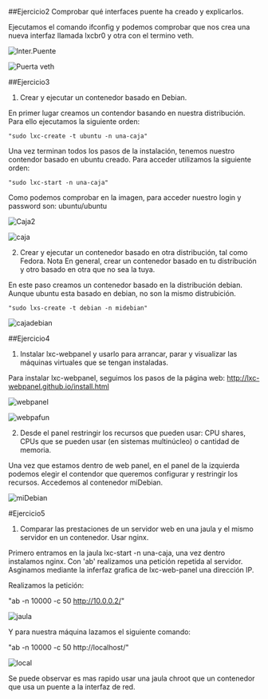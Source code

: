 ##Ejercicio2
Comprobar qué interfaces puente ha creado y explicarlos.

Ejecutamos el comando ifconfig y podemos comprobar que nos crea una nueva interfaz llamada lxcbr0 y otra con el termino veth.

 ![Inter.Puente](https://dl.dropbox.com/s/p6bjpezsr51nn8c/puente.png)

 ![Puerta veth](https://dl.dropbox.com/s/u2978kwqbj7zgt4/puente2.png)

##Ejercicio3
1. Crear y ejecutar un contenedor basado en Debian.

En primer lugar creamos un contendor basando en nuestra distribución. Para ello ejecutamos la siguiente orden:

    "sudo lxc-create -t ubuntu -n una-caja"
  
Una vez terminan todos los pasos de la instalación, tenemos nuestro contendor basado en ubuntu creado. Para acceder utilizamos la siguiente orden:

    "sudo lxc-start -n una-caja"
  
  Como podemos comprobar en la imagen, para acceder nuestro login y password son: ubuntu/ubuntu
  
 ![Caja2](https://dl.dropbox.com/s/ggew3a99ajb11ge/caja2.png)
  
 ![caja](https://dl.dropbox.com/s/cw488s6ltcx8pfi/caja.png)
  

2. Crear y ejecutar un contenedor basado en otra distribución, tal como Fedora. Nota En general, crear un contenedor basado en tu distribución y otro basado en otra que no sea la tuya.

En este paso creamos un contenedor basado en la distribución debian. Aunque ubuntu esta basado en debian, no son la mismo distrubición.

    "sudo lxs-create -t debian -n midebian"

 ![cajadebian](https://dl.dropbox.com/s/xoelx5c44trps9w/debiaconter.png?m)

##Ejercicio4
1. Instalar lxc-webpanel y usarlo para arrancar, parar y visualizar las máquinas virtuales que se tengan instaladas.

 Para instalar lxc-webpanel, seguimos los pasos de la página web: http://lxc-webpanel.github.io/install.html

 ![webpanel](https://dl.dropbox.com/s/9f0ia8xkyjwrio5/webpanel.png)
 
 ![webpafun](https://dl.dropbox.com/s/cotogcvu4d4sdgs/webpfu.png)

2. Desde el panel restringir los recursos que pueden usar: CPU shares, CPUs que se pueden usar (en sistemas multinúcleo) o cantidad de memoria.

 Una vez que estamos dentro de web panel, en el panel de la izquierda podemos elegir el contendor que queremos configurar y restringir los recursos.
 Accedemos al contenedor miDebian.
 
 ![miDebian](https://dl.dropbox.com/s/zz1o1n11iq2jsug/webdebian.png)
    

#Ejercicio5

1. Comparar las prestaciones de un servidor web en una jaula y el mismo servidor en un contenedor. Usar nginx.

 Primero entramos en la jaula lxc-start -n una-caja, una vez dentro instalamos nginx. Con 'ab' realizamos una petición repetida al servidor. Asginamos mediante la inferfaz grafica de lxc-web-panel una dirección IP.
 
 Realizamos la petición:
 
   "ab -n 10000 -c 50  http://10.0.0.2/"
 
 ![jaula](https://dl.dropbox.com/s/d53oz6t7khxuca1/jaulanginx.png)
 
 Y para nuestra máquina lazamos el siguiente comando:
 
   "ab -n 10000 -c 50  http://localhost/"
 
 ![local](https://dl.dropbox.com/s/iif2qke8y9dg3j3/localeje5.png)
 
 
 Se puede observar es mas rapido usar una jaula chroot que un contenedor que usa un puente a la interfaz de red.
